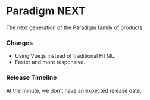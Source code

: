 # Paradigm NEXT
The next generation of the Paradigm family of products.

### Changes
* Using Vue.js instead of traditional HTML.
* Faster and more responsive.

### Release Timeline
At the minute, we don't have an expected release date.
